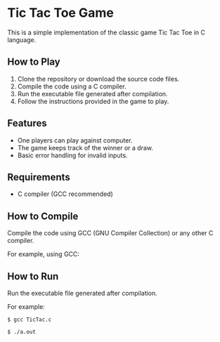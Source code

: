 # Tic Tac Toe Game

This is a simple implementation of the classic game Tic Tac Toe in C language.

## How to Play

1. Clone the repository or download the source code files.
2. Compile the code using a C compiler.
3. Run the executable file generated after compilation.
4. Follow the instructions provided in the game to play.

## Features

- One players can play against computer.
- The game keeps track of the winner or a draw.
- Basic error handling for invalid inputs.

## Requirements

- C compiler (GCC recommended)

## How to Compile

Compile the code using GCC (GNU Compiler Collection) or any other C compiler.

For example, using GCC:


## How to Run

Run the executable file generated after compilation.

For example:

`$ gcc TicTac.c`

`$ ./a.out`


